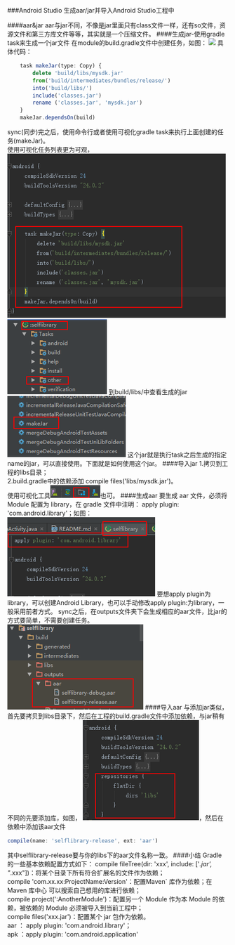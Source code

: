 ###Android Studio 生成aar/jar并导入Android Studio工程中

####aar&jar
aar与jar不同，不像是jar里面只有class文件一样，还有so文件，资源文件和第三方库文件等等，其实就是一个压缩文件。
####生成jar-使用gradle task来生成一个jar文件
在module的build.gradle文件中创建任务，如图：
<img src='img0.png'/>
具体代码：
```javascript
    task makeJar(type: Copy) {
        delete 'build/libs/mysdk.jar'
        from('build/intermediates/bundles/release/')
        into('build/libs/')
        include('classes.jar')
        rename ('classes.jar', 'mysdk.jar')
    }
    makeJar.dependsOn(build)
```
sync(同步)完之后，使用命令行或者使用可视化gradle task来执行上面创建的任务(makeJar)。<br/>
使用可视化任务列表更为可观，<img src="https://github.com/ZQiang94/3rdLib2Depend/blob/master/imgs/img0.png"/><img src="https://github.com/ZQiang94/3rdLib2Depend/blob/master/imgs/img1.png"/>
到build/libs/中查看生成的jar
<img src="https://github.com/ZQiang94/3rdLib2Depend/blob/master/imgs/img2.png"/>
这个jar就是执行task之后生成的指定name的jar，可以直接使用。下面就是如何使用这个jar。
####导入jar
1.拷贝到工程的libs目录；<br/>
2.build.gradle中的依赖添加 compile files('libs/mysdk.jar')。<br/>
使用可视化工具<img src="https://github.com/ZQiang94/3rdLib2Depend/blob/master/imgs/img4.png"/>也可。
####生成aar
要生成 aar 文件，必须将 Module 配置为 library，在 gradle 文件中注明： apply plugin: 'com.android.library'；如图：
<img src="https://github.com/ZQiang94/3rdLib2Depend/blob/master/imgs/img5.png"/>
要想apply plugin为library，可以创建Android Library，也可以手动修改apply plugin:为library，一般采用前者方式。
sync之后，在outputs文件夹下会生成相应的aar文件，比jar的方式要简单，不需要创建任务。
<img src="https://github.com/ZQiang94/3rdLib2Depend/blob/master/imgs/img6.png"/>
####导入aar
与添加jar类似，首先要拷贝到libs目录下，然后在工程的build.gradle文件中添加依赖，与jar稍有不同的先要添加库，如图，
<img src="https://github.com/ZQiang94/3rdLib2Depend/blob/master/imgs/img7.png"/>，然后在依赖中添加该aar文件
```javascript
compile(name: 'selflibrary-release', ext: 'aar')
```
其中selflibrary-release要与你的libs下的aar文件名称一致。
####小结
Gradle 的一些基本依赖配置方式如下：
compile fileTree(dir: 'xxx', include: ['*.jar', "*.xxx"])：将某个目录下所有符合扩展名的文件作为依赖；<br/>
compile 'com.xx.xx:ProjectName:Version'：配置Maven` 库作为依赖；在 Maven 库中心 可以搜索自己想用的库进行依赖；<br/>
compile project(':AnotherModule')：配置另一个 Module 作为本 Module 的依赖，被依赖的 Module 必须被导入到当前工程中；<br/>
compile files('xxx.jar')：配置某个 jar 包作为依赖。<br/>
aar ： apply plugin: 'com.android.library'；<br/>
apk ：apply plugin: 'com.android.application'